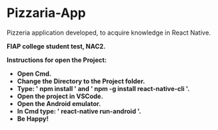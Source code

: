 # Pizzaria-App
Pizzeria application developed, to acquire knowledge in React Native.

<b>FIAP college student test, NAC2.

<b>Instructions for open the Project:</b>  
- Open Cmd. 
- Change the Directory to the Project folder. 
- Type: ' npm install ' and ' npm -g install react-native-cli '. 
- Open the project in VSCode. 
- Open the Android emulator. 
- In Cmd type: ' react-native run-android '. 
- Be Happy!
